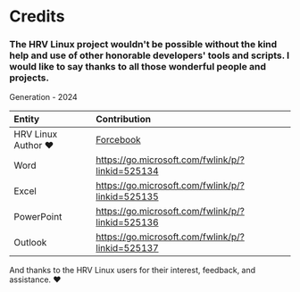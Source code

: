 # Credits
### The HRV Linux project wouldn't be possible without the kind help and use of other honorable developers' tools and scripts. I would like to say thanks to all those wonderful people and projects.

<Tabs>
Generation -  2024

| Entity                       | Contribution                                      |
|:-----------------------------|:--------------------------------------------------|
| HRV Linux Author ❤️           | [Forcebook](https://github.com/forcebook)        |
| Word                         | https://go.microsoft.com/fwlink/p/?linkid=525134  |
| Excel                        | https://go.microsoft.com/fwlink/p/?linkid=525135  |
| PowerPoint                   | https://go.microsoft.com/fwlink/p/?linkid=525136  |
| Outlook                      | https://go.microsoft.com/fwlink/p/?linkid=525137  |

</TabItem>

And thanks to the HRV Linux users for their interest, feedback, and assistance. ❤️
